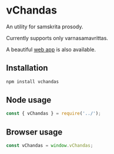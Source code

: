 # vChandas

An utility for samskrita prosody.

Currently supports only varnasamavrittas.

A beautiful [web app](https://vipranarayan14.github.io/vchandas-web/) is also available.

## Installation

```bash
npm install vchandas
```

## Node usage

```js
const { vChandas } = require('../');

```

## Browser usage

```js
const vChandas = window.vChandas;

```
